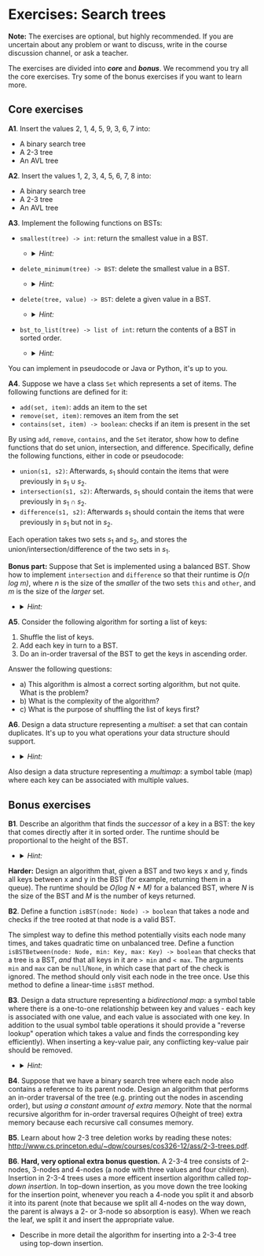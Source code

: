 # Exercises: Search trees

**Note:** The exercises are optional, but highly recommended. If you are uncertain about any problem or want to discuss, write in the course discussion channel, or ask a teacher.

The exercises are divided into ***core*** and ***bonus***. We recommend you try all the core exercises. Try some of the bonus exercises if you want to learn more.

## Core exercises

**A1**. Insert the values 2, 1, 4, 5, 9, 3, 6, 7 into:

- A binary search tree
- A 2-3 tree
- An AVL tree

**A2**. Insert the values 1, 2, 3, 4, 5, 6, 7, 8 into:

- A binary search tree
- A 2-3 tree
- An AVL tree

**A3**. Implement the following functions on BSTs:

- `smallest(tree) -> int`: return the smallest value in a BST.
  - <details><summary><em>Hint:</em></summary>
    Where in a BST is the smallest value?
    </details>

- `delete_minimum(tree) -> BST`: delete the smallest value in a BST.
  - <details><summary><em>Hint:</em></summary>
    There are two possibilities: either the smallest value is a leaf (which is a straightforward case), or it can be an inner node. If it is an inner node, how many children does it have, and what kind of children?
    </details>

- `delete(tree, value) -> BST`: delete a given value in a BST.
  - <details><summary><em>Hint:</em></summary>
    See the course book and the lecture slides.
    </details>

- `bst_to_list(tree) -> list of int`: return the contents of a BST in sorted order.
  - <details><summary><em>Hint:</em></summary>
    Make two recursive calls, and then figure out how to combine the results.
    </details>

You can implement in pseudocode or Java or Python, it's up to you.

**A4**.  Suppose we have a class `Set` which represents a set of items. The following functions are defined for it:

- `add(set, item)`: adds an item to the set
- `remove(set, item)`: removes an item from the set
- `contains(set, item) -> boolean`: checks if an item is present in the set

By using `add`, `remove`, `contains`, and the `Set` iterator, show how to define functions that do set union, intersection, and difference. Specifically, define the following functions, either in code or pseudocode:

- `union(s1, s2)`: Afterwards, $s_1$ should contain the items that were previously in $s_1 \cup s_2$.
- `intersection(s1, s2)`: Afterwards, $s_1$ should contain the items that were previously in $s_1 \cap s_2$.
- `difference(s1, s2)`: Afterwards $s_1$ should contain the items that were previously in $s_1$ but not in $s_2$.

Each operation takes two sets $s_1$ and $s_2$, and stores the union/intersection/difference of the two sets in $s_1$.

**Bonus part:** Suppose that Set is implemented using a balanced BST. Show how to implement `intersection` and `difference` so that their runtime is *O(n log m)*, where *n* is the size of the *smaller* of the two sets `this` and `other`, and *m* is the size of the *larger* set.

- <details><summary><em>Hint:</em></summary>
  First check which of the sets is larger, then write code for that particular case.
  </details>

**A5**. Consider the following algorithm for sorting a list of keys:

1. Shuffle the list of keys.
2. Add each key in turn to a BST.
3. Do an in-order traversal of the BST to get the keys in ascending order.

Answer the following questions:

- a) This algorithm is almost a correct sorting algorithm, but not quite. What is the problem?
- b) What is the complexity of the algorithm?
- c) What is the purpose of shuffling the list of keys first?

**A6**. Design a data structure representing a *multiset*: a set that can contain duplicates. It's up to you what operations your data structure should support.

- <details><summary><em>Hint:</em></summary>
  Use a map; you do not need to implement the map but can just use an existing implementation.
  </details>

Also design a data structure representing a *multimap*: a symbol table (map) where each key can be associated with multiple values.

## Bonus exercises

**B1**. Describe an algorithm that finds the *successor* of a key in a BST: the key that comes directly after it in sorted order. The runtime should be proportional to the height of the BST.

- <details><summary><em>Hint:</em></summary>

  Make the algorithm return *null* if the key is the largest one. The algorithm is recursive (similar to the search algorithm) but there are extra cases depending on whether each recursive call returns *null* or not.
  </details>

**Harder:** Design an algorithm that, given a BST and two keys x and y, finds all keys between x and y in the BST (for example, returning them in a queue). The runtime should be *O(log N + M)* for a balanced BST, where *N* is the size of the BST and *M* is the number of keys returned.

**B2**. Define a function `isBST(node: Node) -> boolean` that takes a node and checks if the tree rooted at that node is a valid BST.

The simplest way to define this method potentially visits each node many times, and takes quadratic time on unbalanced tree. Define a function `isBSTBetween(node: Node, min: Key, max: Key) -> boolean` that checks that a tree is a BST, *and* that all keys in it are `> min` and `< max`. The arguments `min` and `max` can be `null`/`None`, in which case that part of the check is ignored. The method should only visit each node in the tree once. Use this method to define a linear-time `isBST` method.

**B3**. Design a data structure representing a *bidirectional map*: a symbol table where there is a one-to-one relationship between key and values - each key is associated with one value, and each value is associated with one key. In addition to the usual symbol table operations it should provide a "reverse lookup" operation which takes a value and finds the corresponding key efficiently). When inserting a key-value pair, any conflicting key-value pair should be removed.

- <details><summary><em>Hint:</em></summary>

  Use two balanced BSTs. The code for adding a new key-value pair is a little tricky, so make sure to write down an invariant relating the two BSTs.
  </details>

**B4**. Suppose that we have a binary search tree where each node also contains a reference to its parent node. Design an algorithm that performs an in-order traversal of the tree (e.g. printing out the nodes in ascending order), but *using a constant amount of extra memory*. Note that the normal recursive algorithm for in-order traversal requires O(height of tree) extra memory because each recursive call consumes memory.

**B5**. Learn about how 2-3 tree deletion works by reading these notes: <http://www.cs.princeton.edu/~dpw/courses/cos326-12/ass/2-3-trees.pdf>.

**B6**.  **Hard, very optional extra bonus question.**
A 2-3-4 tree consists of 2-nodes, 3-nodes and 4-nodes (a node with three values and four children). Insertion in 2-3-4 trees uses a more efficent insertion algorithm called *top-down insertion*. In top-down insertion, as you move down the tree looking for the insertion point, whenever you reach a 4-node you split it and absorb it into its parent (note that because we split all 4-nodes on the way down, the parent is always a 2- or 3-node so absorption is easy). When we reach the leaf, we split it and insert the appropriate value.

- Describe in more detail the algorithm for inserting into a 2-3-4 tree using top-down insertion.

